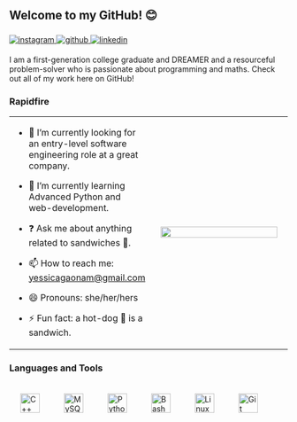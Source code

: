  ## Welcome to my GitHub! 😊 
 ###  
 
  

<a href="https://www.instagram.com/nomanches_yessi/" target="_blank">
<img src=https://img.shields.io/badge/instagram-%23000000.svg?&style=for-the-badge&logo=instagram&logoColor=white alt=instagram style="margin-bottom: 5px;" />
</a>
<a href="https://github.com/yessgm" target="_blank">
<img src=https://img.shields.io/badge/github-%2324292e.svg?&style=for-the-badge&logo=github&logoColor=white alt=github style="margin-bottom: 5px;" />
</a>
<a href="https://www.linkedin.com/in/yessica-gaona-morales/" target="_blank">
<img src=https://img.shields.io/badge/linkedin-%231E77B5.svg?&style=for-the-badge&logo=linkedin&logoColor=white alt=linkedin style="margin-bottom: 5px;" />
</a>
  

I am a first-generation college graduate and DREAMER and a resourceful problem-solver who is passionate about programming and maths. Check out all of my work here on GitHub! 
  

### Rapidfire  
<table><tr><td valign="top" width="50%">

- 🔭 I’m currently looking for an entry-level software engineering role at a great company.  

- 🌱 I’m currently learning Advanced Python and web-development.  
  
- ❓ Ask me about anything related to sandwiches 🥪.  
  
- 📫 How to reach me: yessicagaonam@gmail.com

- 😄 Pronouns: she/her/hers

- ⚡ Fun fact: a hot-dog  🌭 is a  sandwich.  


</td><td valign="center" width="50%">

<div align="center">
<img src="https://rishavanand.github.io/static/images/greetings.gif" align="center" style="width: 95%" />
</div>  


</td></tr></table>  

### Languages and Tools  
<div align="left">  
<img style="margin: 20px" src="https://profilinator.rishav.dev/skills-assets/cplusplus-original.svg" alt="C++" height="35" />  
<img style="margin: 20px" src="https://profilinator.rishav.dev/skills-assets/mysql-original-wordmark.svg" alt="MySQL" height="35" />  
<img style="margin: 20px" src="https://profilinator.rishav.dev/skills-assets/python-original.svg" alt="Python" height="35" />  
<img style="margin: 20px" src="https://profilinator.rishav.dev/skills-assets/gnu_bash-icon.svg" alt="Bash" height="35" />  
<img style="margin: 20px" src="https://profilinator.rishav.dev/skills-assets/linux-original.svg" alt="Linux" height="35" />  
<img style="margin: 20px" src="https://profilinator.rishav.dev/skills-assets/git-scm-icon.svg" alt="Git" height="35" />  
</div>  
